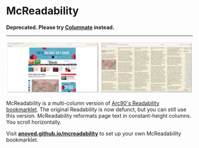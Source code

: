 # McReadability

**Deprecated. Please try [Columnate](https://github.com/anoved/Columnate) instead.**

---

![Comparison of an article before and after applying McReadability](screenshot-comparison.png)

McReadability is a multi-column version of [Arc90's Readability bookmarklet](http://lab.arc90.com/experiments/readability/). The original Readability is now defunct, but you can still use this version. McReadability reformats page text in constant-height columns. You scroll horizontally.

Visit [**anoved.github.io/mcreadability**](http://anoved.github.io/mcreadability/) to set up your own McReadability bookmarklet.
